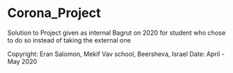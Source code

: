 # Corona_Project
Solution to Project given as internal Bagrut on 2020 for student who chose to do so instead of taking the external one

Copyright: Eran Salomon, Mekif Vav school, Beersheva, Israel
Date: April - May 2020
